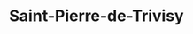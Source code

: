---
title: Saint-Pierre-de-Trivisy
url: /saint-pierre-de-trivisy/
latitude: 43.762
longitude: 2.432
---